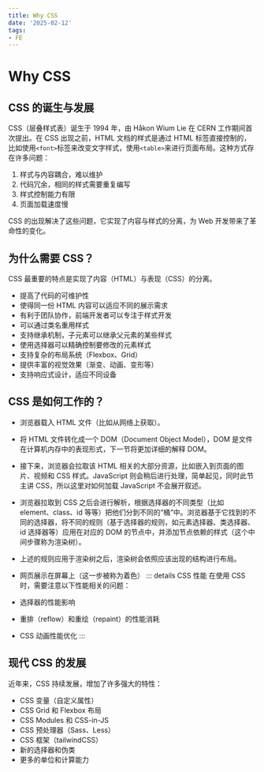 ```yaml
---
title: Why CSS
date: '2025-02-12'
tags:
- FE
---
```


# Why CSS

## CSS 的诞生与发展

CSS（层叠样式表）诞生于 1994 年，由 Håkon Wium Lie 在 CERN 工作期间首次提出。在 CSS 出现之前，HTML 文档的样式是通过 HTML 标签直接控制的，比如使用`<font>`标签来改变文字样式，使用`<table>`来进行页面布局。这种方式存在许多问题：

1. 样式与内容耦合，难以维护
2. 代码冗余，相同的样式需要重复编写
3. 样式控制能力有限
4. 页面加载速度慢

CSS 的出现解决了这些问题，它实现了内容与样式的分离，为 Web 开发带来了革命性的变化。

## 为什么需要 CSS？

CSS 最重要的特点是实现了内容（HTML）与表现（CSS）的分离。

- 提高了代码的可维护性
- 使得同一份 HTML 内容可以适应不同的展示需求
- 有利于团队协作，前端开发者可以专注于样式开发
- 可以通过类名重用样式
- 支持继承机制，子元素可以继承父元素的某些样式
- 使用选择器可以精确控制要修改的元素样式
- 支持复杂的布局系统（Flexbox、Grid）
- 提供丰富的视觉效果（渐变、动画、变形等）
- 支持响应式设计，适应不同设备

## CSS 是如何工作的？

- 浏览器载入 HTML 文件（比如从网络上获取）。
- 将 HTML 文件转化成一个 DOM（Document Object Model），DOM 是文件在计算机内存中的表现形式，下一节将更加详细的解释 DOM。
- 接下来，浏览器会拉取该 HTML 相关的大部分资源，比如嵌入到页面的图片、视频和 CSS 样式。JavaScript 则会稍后进行处理，简单起见，同时此节主讲 CSS，所以这里对如何加载 JavaScript 不会展开叙述。
- 浏览器拉取到 CSS 之后会进行解析，根据选择器的不同类型（比如 element、class、id 等等）把他们分到不同的“桶”中。浏览器基于它找到的不同的选择器，将不同的规则（基于选择器的规则，如元素选择器、类选择器、id 选择器等）应用在对应的 DOM 的节点中，并添加节点依赖的样式（这个中间步骤称为渲染树）。
- 上述的规则应用于渲染树之后，渲染树会依照应该出现的结构进行布局。
- 网页展示在屏幕上（这一步被称为着色）
::: details CSS 性能
  在使用 CSS 时，需要注意以下性能相关的问题：

- 选择器的性能影响
- 重排（reflow）和重绘（repaint）的性能消耗
- CSS 动画性能优化
:::

## 现代 CSS 的发展

近年来，CSS 持续发展，增加了许多强大的特性：

- CSS 变量（自定义属性）
- CSS Grid 和 Flexbox 布局
- CSS Modules 和 CSS-in-JS
- CSS 预处理器（Sass、Less）
- CSS 框架（tailwindCSS）
- 新的选择器和伪类
- 更多的单位和计算能力
